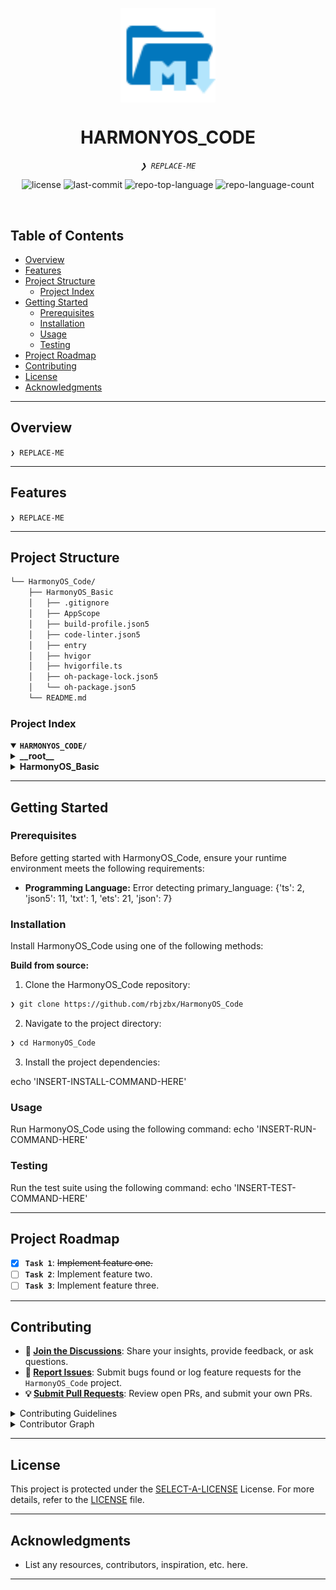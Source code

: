 <p align="center">
    <img src="https://raw.githubusercontent.com/PKief/vscode-material-icon-theme/ec559a9f6bfd399b82bb44393651661b08aaf7ba/icons/folder-markdown-open.svg" align="center" width="30%">
</p>
<p align="center"><h1 align="center">HARMONYOS_CODE</h1></p>
<p align="center">
	<em><code>❯ REPLACE-ME</code></em>
</p>
<p align="center">
	<img src="https://img.shields.io/github/license/rbjzbx/HarmonyOS_Code?style=default&logo=opensourceinitiative&logoColor=white&color=0080ff" alt="license">
	<img src="https://img.shields.io/github/last-commit/rbjzbx/HarmonyOS_Code?style=default&logo=git&logoColor=white&color=0080ff" alt="last-commit">
	<img src="https://img.shields.io/github/languages/top/rbjzbx/HarmonyOS_Code?style=default&color=0080ff" alt="repo-top-language">
	<img src="https://img.shields.io/github/languages/count/rbjzbx/HarmonyOS_Code?style=default&color=0080ff" alt="repo-language-count">
</p>
<p align="center"><!-- default option, no dependency badges. -->
</p>
<p align="center">
	<!-- default option, no dependency badges. -->
</p>
<br>

##  Table of Contents

- [ Overview](#-overview)
- [ Features](#-features)
- [ Project Structure](#-project-structure)
  - [ Project Index](#-project-index)
- [ Getting Started](#-getting-started)
  - [ Prerequisites](#-prerequisites)
  - [ Installation](#-installation)
  - [ Usage](#-usage)
  - [ Testing](#-testing)
- [ Project Roadmap](#-project-roadmap)
- [ Contributing](#-contributing)
- [ License](#-license)
- [ Acknowledgments](#-acknowledgments)

---

##  Overview

<code>❯ REPLACE-ME</code>

---

##  Features

<code>❯ REPLACE-ME</code>

---

##  Project Structure

```sh
└── HarmonyOS_Code/
    ├── HarmonyOS_Basic
    │   ├── .gitignore
    │   ├── AppScope
    │   ├── build-profile.json5
    │   ├── code-linter.json5
    │   ├── entry
    │   ├── hvigor
    │   ├── hvigorfile.ts
    │   ├── oh-package-lock.json5
    │   └── oh-package.json5
    └── README.md
```


###  Project Index
<details open>
	<summary><b><code>HARMONYOS_CODE/</code></b></summary>
	<details> <!-- __root__ Submodule -->
		<summary><b>__root__</b></summary>
		<blockquote>
			<table>
			</table>
		</blockquote>
	</details>
	<details> <!-- HarmonyOS_Basic Submodule -->
		<summary><b>HarmonyOS_Basic</b></summary>
		<blockquote>
			<table>
			<tr>
				<td><b><a href='https://github.com/rbjzbx/HarmonyOS_Code/blob/master/HarmonyOS_Basic/hvigorfile.ts'>hvigorfile.ts</a></b></td>
				<td><code>❯ REPLACE-ME</code></td>
			</tr>
			<tr>
				<td><b><a href='https://github.com/rbjzbx/HarmonyOS_Code/blob/master/HarmonyOS_Basic/code-linter.json5'>code-linter.json5</a></b></td>
				<td><code>❯ REPLACE-ME</code></td>
			</tr>
			<tr>
				<td><b><a href='https://github.com/rbjzbx/HarmonyOS_Code/blob/master/HarmonyOS_Basic/oh-package-lock.json5'>oh-package-lock.json5</a></b></td>
				<td><code>❯ REPLACE-ME</code></td>
			</tr>
			<tr>
				<td><b><a href='https://github.com/rbjzbx/HarmonyOS_Code/blob/master/HarmonyOS_Basic/build-profile.json5'>build-profile.json5</a></b></td>
				<td><code>❯ REPLACE-ME</code></td>
			</tr>
			<tr>
				<td><b><a href='https://github.com/rbjzbx/HarmonyOS_Code/blob/master/HarmonyOS_Basic/oh-package.json5'>oh-package.json5</a></b></td>
				<td><code>❯ REPLACE-ME</code></td>
			</tr>
			</table>
			<details>
				<summary><b>entry</b></summary>
				<blockquote>
					<table>
					<tr>
						<td><b><a href='https://github.com/rbjzbx/HarmonyOS_Code/blob/master/HarmonyOS_Basic/entry/hvigorfile.ts'>hvigorfile.ts</a></b></td>
						<td><code>❯ REPLACE-ME</code></td>
					</tr>
					<tr>
						<td><b><a href='https://github.com/rbjzbx/HarmonyOS_Code/blob/master/HarmonyOS_Basic/entry/obfuscation-rules.txt'>obfuscation-rules.txt</a></b></td>
						<td><code>❯ REPLACE-ME</code></td>
					</tr>
					<tr>
						<td><b><a href='https://github.com/rbjzbx/HarmonyOS_Code/blob/master/HarmonyOS_Basic/entry/build-profile.json5'>build-profile.json5</a></b></td>
						<td><code>❯ REPLACE-ME</code></td>
					</tr>
					<tr>
						<td><b><a href='https://github.com/rbjzbx/HarmonyOS_Code/blob/master/HarmonyOS_Basic/entry/oh-package.json5'>oh-package.json5</a></b></td>
						<td><code>❯ REPLACE-ME</code></td>
					</tr>
					</table>
					<details>
						<summary><b>src</b></summary>
						<blockquote>
							<details>
								<summary><b>main</b></summary>
								<blockquote>
									<table>
									<tr>
										<td><b><a href='https://github.com/rbjzbx/HarmonyOS_Code/blob/master/HarmonyOS_Basic/entry/src/main/module.json5'>module.json5</a></b></td>
										<td><code>❯ REPLACE-ME</code></td>
									</tr>
									</table>
									<details>
										<summary><b>ets</b></summary>
										<blockquote>
											<details>
												<summary><b>model</b></summary>
												<blockquote>
													<table>
													<tr>
														<td><b><a href='https://github.com/rbjzbx/HarmonyOS_Code/blob/master/HarmonyOS_Basic/entry/src/main/ets/model/ProductInfo.ets'>ProductInfo.ets</a></b></td>
														<td><code>❯ REPLACE-ME</code></td>
													</tr>
													<tr>
														<td><b><a href='https://github.com/rbjzbx/HarmonyOS_Code/blob/master/HarmonyOS_Basic/entry/src/main/ets/model/UserInfo.ets'>UserInfo.ets</a></b></td>
														<td><code>❯ REPLACE-ME</code></td>
													</tr>
													</table>
												</blockquote>
											</details>
											<details>
												<summary><b>entryability</b></summary>
												<blockquote>
													<table>
													<tr>
														<td><b><a href='https://github.com/rbjzbx/HarmonyOS_Code/blob/master/HarmonyOS_Basic/entry/src/main/ets/entryability/EntryAbility.ets'>EntryAbility.ets</a></b></td>
														<td><code>❯ REPLACE-ME</code></td>
													</tr>
													</table>
												</blockquote>
											</details>
											<details>
												<summary><b>components</b></summary>
												<blockquote>
													<table>
													<tr>
														<td><b><a href='https://github.com/rbjzbx/HarmonyOS_Code/blob/master/HarmonyOS_Basic/entry/src/main/ets/components/UserProfile.ets'>UserProfile.ets</a></b></td>
														<td><code>❯ REPLACE-ME</code></td>
													</tr>
													<tr>
														<td><b><a href='https://github.com/rbjzbx/HarmonyOS_Code/blob/master/HarmonyOS_Basic/entry/src/main/ets/components/DataWatchExample.ets'>DataWatchExample.ets</a></b></td>
														<td><code>❯ REPLACE-ME</code></td>
													</tr>
													<tr>
														<td><b><a href='https://github.com/rbjzbx/HarmonyOS_Code/blob/master/HarmonyOS_Basic/entry/src/main/ets/components/UserList.ets'>UserList.ets</a></b></td>
														<td><code>❯ REPLACE-ME</code></td>
													</tr>
													<tr>
														<td><b><a href='https://github.com/rbjzbx/HarmonyOS_Code/blob/master/HarmonyOS_Basic/entry/src/main/ets/components/UserCard.ets'>UserCard.ets</a></b></td>
														<td><code>❯ REPLACE-ME</code></td>
													</tr>
													<tr>
														<td><b><a href='https://github.com/rbjzbx/HarmonyOS_Code/blob/master/HarmonyOS_Basic/entry/src/main/ets/components/MyButton.ets'>MyButton.ets</a></b></td>
														<td><code>❯ REPLACE-ME</code></td>
													</tr>
													<tr>
														<td><b><a href='https://github.com/rbjzbx/HarmonyOS_Code/blob/master/HarmonyOS_Basic/entry/src/main/ets/components/PersonalInfoCard.ets'>PersonalInfoCard.ets</a></b></td>
														<td><code>❯ REPLACE-ME</code></td>
													</tr>
													<tr>
														<td><b><a href='https://github.com/rbjzbx/HarmonyOS_Code/blob/master/HarmonyOS_Basic/entry/src/main/ets/components/SettingsPanel.ets'>SettingsPanel.ets</a></b></td>
														<td><code>❯ REPLACE-ME</code></td>
													</tr>
													<tr>
														<td><b><a href='https://github.com/rbjzbx/HarmonyOS_Code/blob/master/HarmonyOS_Basic/entry/src/main/ets/components/StateExample.ets'>StateExample.ets</a></b></td>
														<td><code>❯ REPLACE-ME</code></td>
													</tr>
													<tr>
														<td><b><a href='https://github.com/rbjzbx/HarmonyOS_Code/blob/master/HarmonyOS_Basic/entry/src/main/ets/components/ProductCard.ets'>ProductCard.ets</a></b></td>
														<td><code>❯ REPLACE-ME</code></td>
													</tr>
													</table>
												</blockquote>
											</details>
											<details>
												<summary><b>pages</b></summary>
												<blockquote>
													<table>
													<tr>
														<td><b><a href='https://github.com/rbjzbx/HarmonyOS_Code/blob/master/HarmonyOS_Basic/entry/src/main/ets/pages/LoginPage.ets'>LoginPage.ets</a></b></td>
														<td><code>❯ REPLACE-ME</code></td>
													</tr>
													<tr>
														<td><b><a href='https://github.com/rbjzbx/HarmonyOS_Code/blob/master/HarmonyOS_Basic/entry/src/main/ets/pages/ProductListPage.ets'>ProductListPage.ets</a></b></td>
														<td><code>❯ REPLACE-ME</code></td>
													</tr>
													<tr>
														<td><b><a href='https://github.com/rbjzbx/HarmonyOS_Code/blob/master/HarmonyOS_Basic/entry/src/main/ets/pages/SettingsPage.ets'>SettingsPage.ets</a></b></td>
														<td><code>❯ REPLACE-ME</code></td>
													</tr>
													<tr>
														<td><b><a href='https://github.com/rbjzbx/HarmonyOS_Code/blob/master/HarmonyOS_Basic/entry/src/main/ets/pages/Index.ets'>Index.ets</a></b></td>
														<td><code>❯ REPLACE-ME</code></td>
													</tr>
													</table>
												</blockquote>
											</details>
											<details>
												<summary><b>entrybackupability</b></summary>
												<blockquote>
													<table>
													<tr>
														<td><b><a href='https://github.com/rbjzbx/HarmonyOS_Code/blob/master/HarmonyOS_Basic/entry/src/main/ets/entrybackupability/EntryBackupAbility.ets'>EntryBackupAbility.ets</a></b></td>
														<td><code>❯ REPLACE-ME</code></td>
													</tr>
													</table>
												</blockquote>
											</details>
										</blockquote>
									</details>
									<details>
										<summary><b>resources</b></summary>
										<blockquote>
											<details>
												<summary><b>dark</b></summary>
												<blockquote>
													<details>
														<summary><b>element</b></summary>
														<blockquote>
															<table>
															<tr>
																<td><b><a href='https://github.com/rbjzbx/HarmonyOS_Code/blob/master/HarmonyOS_Basic/entry/src/main/resources/dark/element/color.json'>color.json</a></b></td>
																<td><code>❯ REPLACE-ME</code></td>
															</tr>
															</table>
														</blockquote>
													</details>
												</blockquote>
											</details>
											<details>
												<summary><b>base</b></summary>
												<blockquote>
													<details>
														<summary><b>profile</b></summary>
														<blockquote>
															<table>
															<tr>
																<td><b><a href='https://github.com/rbjzbx/HarmonyOS_Code/blob/master/HarmonyOS_Basic/entry/src/main/resources/base/profile/main_pages.json'>main_pages.json</a></b></td>
																<td><code>❯ REPLACE-ME</code></td>
															</tr>
															<tr>
																<td><b><a href='https://github.com/rbjzbx/HarmonyOS_Code/blob/master/HarmonyOS_Basic/entry/src/main/resources/base/profile/backup_config.json'>backup_config.json</a></b></td>
																<td><code>❯ REPLACE-ME</code></td>
															</tr>
															</table>
														</blockquote>
													</details>
													<details>
														<summary><b>element</b></summary>
														<blockquote>
															<table>
															<tr>
																<td><b><a href='https://github.com/rbjzbx/HarmonyOS_Code/blob/master/HarmonyOS_Basic/entry/src/main/resources/base/element/string.json'>string.json</a></b></td>
																<td><code>❯ REPLACE-ME</code></td>
															</tr>
															<tr>
																<td><b><a href='https://github.com/rbjzbx/HarmonyOS_Code/blob/master/HarmonyOS_Basic/entry/src/main/resources/base/element/color.json'>color.json</a></b></td>
																<td><code>❯ REPLACE-ME</code></td>
															</tr>
															<tr>
																<td><b><a href='https://github.com/rbjzbx/HarmonyOS_Code/blob/master/HarmonyOS_Basic/entry/src/main/resources/base/element/float.json'>float.json</a></b></td>
																<td><code>❯ REPLACE-ME</code></td>
															</tr>
															</table>
														</blockquote>
													</details>
												</blockquote>
											</details>
										</blockquote>
									</details>
								</blockquote>
							</details>
							<details>
								<summary><b>ohosTest</b></summary>
								<blockquote>
									<table>
									<tr>
										<td><b><a href='https://github.com/rbjzbx/HarmonyOS_Code/blob/master/HarmonyOS_Basic/entry/src/ohosTest/module.json5'>module.json5</a></b></td>
										<td><code>❯ REPLACE-ME</code></td>
									</tr>
									</table>
									<details>
										<summary><b>ets</b></summary>
										<blockquote>
											<details>
												<summary><b>test</b></summary>
												<blockquote>
													<table>
													<tr>
														<td><b><a href='https://github.com/rbjzbx/HarmonyOS_Code/blob/master/HarmonyOS_Basic/entry/src/ohosTest/ets/test/Ability.test.ets'>Ability.test.ets</a></b></td>
														<td><code>❯ REPLACE-ME</code></td>
													</tr>
													<tr>
														<td><b><a href='https://github.com/rbjzbx/HarmonyOS_Code/blob/master/HarmonyOS_Basic/entry/src/ohosTest/ets/test/List.test.ets'>List.test.ets</a></b></td>
														<td><code>❯ REPLACE-ME</code></td>
													</tr>
													</table>
												</blockquote>
											</details>
										</blockquote>
									</details>
								</blockquote>
							</details>
							<details>
								<summary><b>test</b></summary>
								<blockquote>
									<table>
									<tr>
										<td><b><a href='https://github.com/rbjzbx/HarmonyOS_Code/blob/master/HarmonyOS_Basic/entry/src/test/LocalUnit.test.ets'>LocalUnit.test.ets</a></b></td>
										<td><code>❯ REPLACE-ME</code></td>
									</tr>
									<tr>
										<td><b><a href='https://github.com/rbjzbx/HarmonyOS_Code/blob/master/HarmonyOS_Basic/entry/src/test/List.test.ets'>List.test.ets</a></b></td>
										<td><code>❯ REPLACE-ME</code></td>
									</tr>
									</table>
								</blockquote>
							</details>
							<details>
								<summary><b>mock</b></summary>
								<blockquote>
									<table>
									<tr>
										<td><b><a href='https://github.com/rbjzbx/HarmonyOS_Code/blob/master/HarmonyOS_Basic/entry/src/mock/mock-config.json5'>mock-config.json5</a></b></td>
										<td><code>❯ REPLACE-ME</code></td>
									</tr>
									</table>
								</blockquote>
							</details>
						</blockquote>
					</details>
				</blockquote>
			</details>
			<details>
				<summary><b>hvigor</b></summary>
				<blockquote>
					<table>
					<tr>
						<td><b><a href='https://github.com/rbjzbx/HarmonyOS_Code/blob/master/HarmonyOS_Basic/hvigor/hvigor-config.json5'>hvigor-config.json5</a></b></td>
						<td><code>❯ REPLACE-ME</code></td>
					</tr>
					</table>
				</blockquote>
			</details>
			<details>
				<summary><b>AppScope</b></summary>
				<blockquote>
					<table>
					<tr>
						<td><b><a href='https://github.com/rbjzbx/HarmonyOS_Code/blob/master/HarmonyOS_Basic/AppScope/app.json5'>app.json5</a></b></td>
						<td><code>❯ REPLACE-ME</code></td>
					</tr>
					</table>
					<details>
						<summary><b>resources</b></summary>
						<blockquote>
							<details>
								<summary><b>base</b></summary>
								<blockquote>
									<details>
										<summary><b>element</b></summary>
										<blockquote>
											<table>
											<tr>
												<td><b><a href='https://github.com/rbjzbx/HarmonyOS_Code/blob/master/HarmonyOS_Basic/AppScope/resources/base/element/string.json'>string.json</a></b></td>
												<td><code>❯ REPLACE-ME</code></td>
											</tr>
											</table>
										</blockquote>
									</details>
								</blockquote>
							</details>
						</blockquote>
					</details>
				</blockquote>
			</details>
		</blockquote>
	</details>
</details>

---
##  Getting Started

###  Prerequisites

Before getting started with HarmonyOS_Code, ensure your runtime environment meets the following requirements:

- **Programming Language:** Error detecting primary_language: {'ts': 2, 'json5': 11, 'txt': 1, 'ets': 21, 'json': 7}


###  Installation

Install HarmonyOS_Code using one of the following methods:

**Build from source:**

1. Clone the HarmonyOS_Code repository:
```sh
❯ git clone https://github.com/rbjzbx/HarmonyOS_Code
```

2. Navigate to the project directory:
```sh
❯ cd HarmonyOS_Code
```

3. Install the project dependencies:

echo 'INSERT-INSTALL-COMMAND-HERE'



###  Usage
Run HarmonyOS_Code using the following command:
echo 'INSERT-RUN-COMMAND-HERE'

###  Testing
Run the test suite using the following command:
echo 'INSERT-TEST-COMMAND-HERE'

---
##  Project Roadmap

- [X] **`Task 1`**: <strike>Implement feature one.</strike>
- [ ] **`Task 2`**: Implement feature two.
- [ ] **`Task 3`**: Implement feature three.

---

##  Contributing

- **💬 [Join the Discussions](https://github.com/rbjzbx/HarmonyOS_Code/discussions)**: Share your insights, provide feedback, or ask questions.
- **🐛 [Report Issues](https://github.com/rbjzbx/HarmonyOS_Code/issues)**: Submit bugs found or log feature requests for the `HarmonyOS_Code` project.
- **💡 [Submit Pull Requests](https://github.com/rbjzbx/HarmonyOS_Code/blob/main/CONTRIBUTING.md)**: Review open PRs, and submit your own PRs.

<details closed>
<summary>Contributing Guidelines</summary>

1. **Fork the Repository**: Start by forking the project repository to your github account.
2. **Clone Locally**: Clone the forked repository to your local machine using a git client.
   ```sh
   git clone https://github.com/rbjzbx/HarmonyOS_Code
   ```
3. **Create a New Branch**: Always work on a new branch, giving it a descriptive name.
   ```sh
   git checkout -b new-feature-x
   ```
4. **Make Your Changes**: Develop and test your changes locally.
5. **Commit Your Changes**: Commit with a clear message describing your updates.
   ```sh
   git commit -m 'Implemented new feature x.'
   ```
6. **Push to github**: Push the changes to your forked repository.
   ```sh
   git push origin new-feature-x
   ```
7. **Submit a Pull Request**: Create a PR against the original project repository. Clearly describe the changes and their motivations.
8. **Review**: Once your PR is reviewed and approved, it will be merged into the main branch. Congratulations on your contribution!
</details>

<details closed>
<summary>Contributor Graph</summary>
<br>
<p align="left">
   <a href="https://github.com{/rbjzbx/HarmonyOS_Code/}graphs/contributors">
      <img src="https://contrib.rocks/image?repo=rbjzbx/HarmonyOS_Code">
   </a>
</p>
</details>

---

##  License

This project is protected under the [SELECT-A-LICENSE](https://choosealicense.com/licenses) License. For more details, refer to the [LICENSE](https://choosealicense.com/licenses/) file.

---

##  Acknowledgments

- List any resources, contributors, inspiration, etc. here.

---